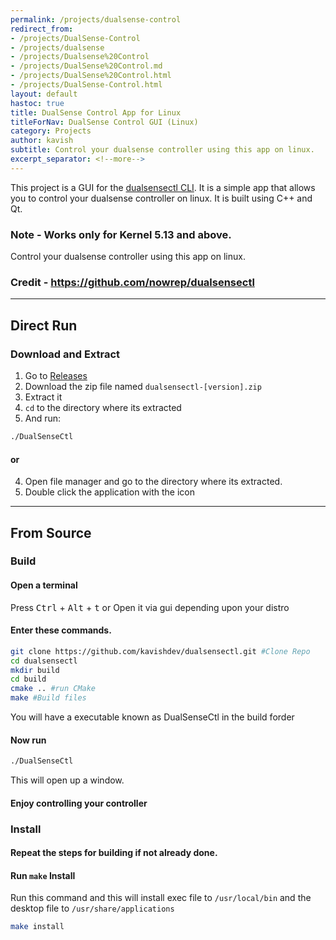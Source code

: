 ```yaml
---
permalink: /projects/dualsense-control
redirect_from:
- /projects/DualSense-Control
- /projects/dualsense
- /projects/Dualsense%20Control
- /projects/DualSense%20Control.md
- /projects/DualSense%20Control.html
- /projects/DualSense-Control.html
layout: default
hastoc: true
title: DualSense Control App for Linux
titleForNav: DualSense Control GUI (Linux)
category: Projects
author: kavish
subtitle: Control your dualsense controller using this app on linux.
excerpt_separator: <!--more-->
---
```


This project is a GUI for the [dualsensectl CLI](https://github.com/nowrep/dualsensectl). It is a simple app that allows you to control your dualsense controller on linux. It is built using C++ and Qt.

<!--more-->

### Note - Works only for Kernel 5.13 and above.
Control your dualsense controller using this app on linux.
### Credit - https://github.com/nowrep/dualsensectl

---
## Direct Run

### Download and Extract
1. Go to [Releases](https://github.com/kavishdevar/dualsensectl/releases)
2. Download the zip file named ```dualsensectl-[version].zip```
3. Extract it
4. `cd` to the directory where its extracted
5. And run: 
```bash
./DualSenseCtl
```
#### or

4. Open file manager and go to the directory where its extracted.
5. Double click the application with the icon

---

## From Source

### Build

#### Open a terminal 

Press <kbd>Ctrl</kbd> + <kbd>Alt</kbd> + <kbd>t</kbd>
or 
Open it via gui depending upon your distro

#### Enter these commands.

```bash
git clone https://github.com/kavishdev/dualsensectl.git #Clone Repo
cd dualsensectl
mkdir build
cd build
cmake .. #run CMake
make #Build files
```

You will have a executable known as DualSenseCtl in the build forder

#### Now run
```bash
./DualSenseCtl
```

This will open up a window.

#### Enjoy controlling your controller

### Install

#### Repeat the steps for building if not already done.

#### Run `make` Install

Run this command and this will install exec file to `/usr/local/bin` and the desktop file to `/usr/share/applications`

```bash
make install
```